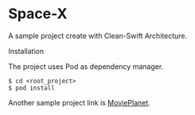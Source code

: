 # Space-X

A sample project create with Clean-Swift Architecture.

Installation

The project uses Pod as dependency manager.

```
$ cd <root_project> 
$ pod install
```

Another sample project link is [MoviePlanet](https://github.com/eyupcimen/MoviePlanet).
